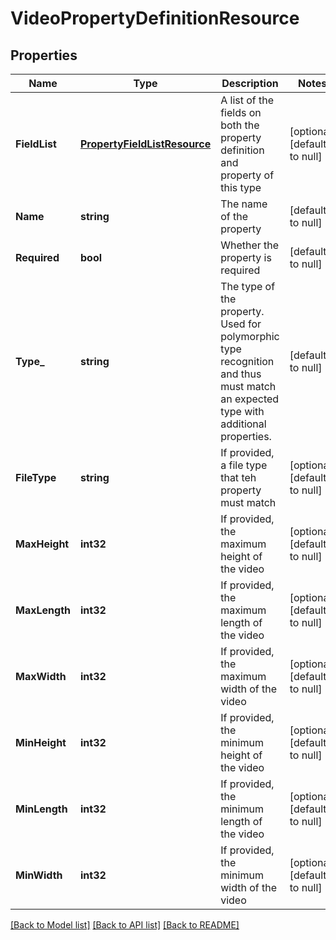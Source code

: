# VideoPropertyDefinitionResource

## Properties
Name | Type | Description | Notes
------------ | ------------- | ------------- | -------------
**FieldList** | [**PropertyFieldListResource**](PropertyFieldListResource.md) | A list of the fields on both the property definition and property of this type | [optional] [default to null]
**Name** | **string** | The name of the property | [default to null]
**Required** | **bool** | Whether the property is required | [default to null]
**Type_** | **string** | The type of the property. Used for polymorphic type recognition and thus must match an expected type with additional properties. | [default to null]
**FileType** | **string** | If provided, a file type that teh property must match | [optional] [default to null]
**MaxHeight** | **int32** | If provided, the maximum height of the video | [optional] [default to null]
**MaxLength** | **int32** | If provided, the maximum length of the video | [optional] [default to null]
**MaxWidth** | **int32** | If provided, the maximum width of the video | [optional] [default to null]
**MinHeight** | **int32** | If provided, the minimum height of the video | [optional] [default to null]
**MinLength** | **int32** | If provided, the minimum length of the video | [optional] [default to null]
**MinWidth** | **int32** | If provided, the minimum width of the video | [optional] [default to null]

[[Back to Model list]](../README.md#documentation-for-models) [[Back to API list]](../README.md#documentation-for-api-endpoints) [[Back to README]](../README.md)


